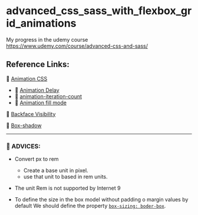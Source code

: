 # advanced_css_sass_with_flexbox_grid_animations
My progress in the udemy course https://www.udemy.com/course/advanced-css-and-sass/

## Reference Links:

🧠 [Animation CSS](https://developer.mozilla.org/en-US/docs/Web/CSS/animation)
- 🧠 [Animation Delay](https://developer.mozilla.org/en-US/docs/Web/CSS/animation-delay)
- 🧠 [animation-iteration-count](https://developer.mozilla.org/en-US/docs/Web/CSS/animation-iteration-count)
- 🧠 [Animation fill mode](https://developer.mozilla.org/en-US/docs/Web/CSS/animation-fill-mode)

🧠 [Backface Visibility](https://developer.mozilla.org/en-US/docs/Web/CSS/backface-visibility)

🧠 [Box-shadow](https://developer.mozilla.org/en-US/docs/Web/CSS/box-shadow)

---
### 🧠 ADVICES:

- Convert px to rem
    -   Create a base unit in pixel.
    -   use that unit to based in rem units.
- The unit Rem is not supported by Internet 9

- To define the size in the box model without padding o margin values by default
  We should define the property [`box-sizing: boder-box`](https://developer.mozilla.org/es/docs/Web/CSS/box-sizing).
  